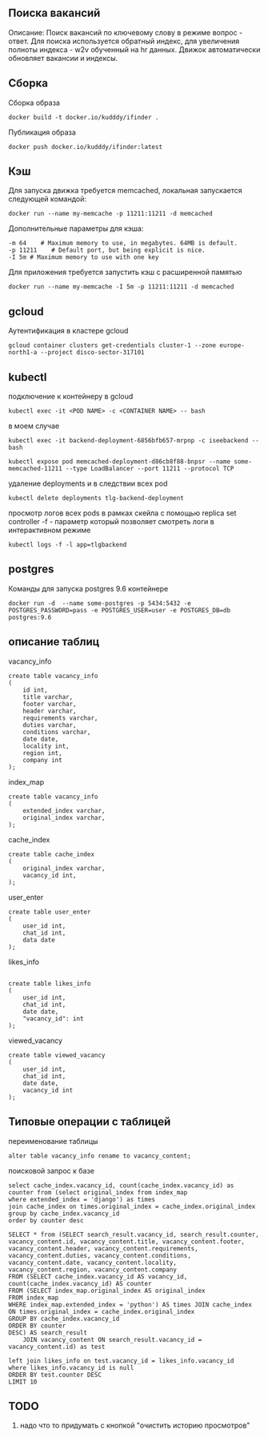 ## Поиска вакансий
Описание: Поиск вакансий по ключевому слову в режиме вопрос - ответ. Для поиска используется обратный индекс, 
для увеличения полноты индекса - w2v обученный на hr данных. Движок автоматически обновляет вакансии и индексы.
## Сборка
Cборка образа
```
docker build -t docker.io/kudddy/ifinder .
```
Публикация образа
```
docker push docker.io/kudddy/ifinder:latest
```
## Кэш
Для запуска движка требуется memcached, локальная запускается следующей командой:
```
docker run --name my-memcache -p 11211:11211 -d memcached
```
Дополнительные параметры для кэша:
```
-m 64    # Maximum memory to use, in megabytes. 64MB is default.
-p 11211    # Default port, but being explicit is nice.
-I 5m # Maximum memory to use with one key
```
Для приложения требуется запустить кэш с расширенной памятью
```
docker run --name my-memcache -I 5m -p 11211:11211 -d memcached
```

## gcloud
Аутентификация в кластере gcloud
```
gcloud container clusters get-credentials cluster-1 --zone europe-north1-a --project disco-sector-317101
```
## kubectl
подключение к контейнеру в gcloud
```
kubectl exec -it <POD NAME> -c <CONTAINER NAME> -- bash
```
в моем случае
```
kubectl exec -it backend-deployment-6856bfb657-mrpnp -c iseebackend -- bash
```
```
kubectl expose pod memcached-deployment-d86cb8f88-bnpsr --name some-memcached-11211 --type LoadBalancer --port 11211 --protocol TCP
```
удаление deployments и в следствии всех pod
```
kubectl delete deployments tlg-backend-deployment
```
просмотр логов всех pods в рамках скейла c помощью replica set controller
-f - параметр который позволяет смотреть логи в интерактивном режиме
```
kubectl logs -f -l app=tlgbackend
```

## postgres
Команды для запуска postgres 9.6 контейнере
```
docker run -d  --name some-postgres -p 5434:5432 -e POSTGRES_PASSWORD=pass -e POSTGRES_USER=user -e POSTGRES_DB=db postgres:9.6
```

## описание таблиц
vacancy_info
```
create table vacancy_info
(
	id int,
	title varchar,
	footer varchar,
	header varchar,
	requirements varchar,
	duties varchar,
	conditions varchar,
	date date,
	locality int,
	region int,
	company int
);
```
index_map
```
create table vacancy_info
(
	extended_index varchar,
	original_index varchar,
);
```
cache_index
```
create table cache_index
(
	original_index varchar,
	vacancy_id int,
);
```
user_enter
```
create table user_enter
(
	user_id int,
	chat_id int,
	data date
);
```
likes_info
```

create table likes_info
(
	user_id int,
	chat_id int,
	date date,
    "vacancy_id": int
);
```
viewed_vacancy
```
create table viewed_vacancy
(
	user_id int,
	chat_id int,
	date date,
	vacancy_id int
);
```

## Типовые операции с таблицей
переименование таблицы
```
alter table vacancy_info rename to vacancy_content;
```
поисковой запрос к базе
```
select cache_index.vacancy_id, count(cache_index.vacancy_id) as counter from (select original_index from index_map
where extended_index = 'django') as times
join cache_index on times.original_index = cache_index.original_index
group by cache_index.vacancy_id
order by counter desc
```
```
SELECT * from (SELECT search_result.vacancy_id, search_result.counter, vacancy_content.id, vacancy_content.title, vacancy_content.footer, vacancy_content.header, vacancy_content.requirements, vacancy_content.duties, vacancy_content.conditions, vacancy_content.date, vacancy_content.locality, vacancy_content.region, vacancy_content.company
FROM (SELECT cache_index.vacancy_id AS vacancy_id, count(cache_index.vacancy_id) AS counter
FROM (SELECT index_map.original_index AS original_index
FROM index_map
WHERE index_map.extended_index = 'python') AS times JOIN cache_index ON times.original_index = cache_index.original_index
GROUP BY cache_index.vacancy_id
ORDER BY counter
DESC) AS search_result
    JOIN vacancy_content ON search_result.vacancy_id = vacancy_content.id) as test

left join likes_info on test.vacancy_id = likes_info.vacancy_id
where likes_info.vacancy_id is null
ORDER BY test.counter DESC
LIMIT 10
```
## TODO
1. надо что то придумать с кнопкой "очистить историю просмотров"



